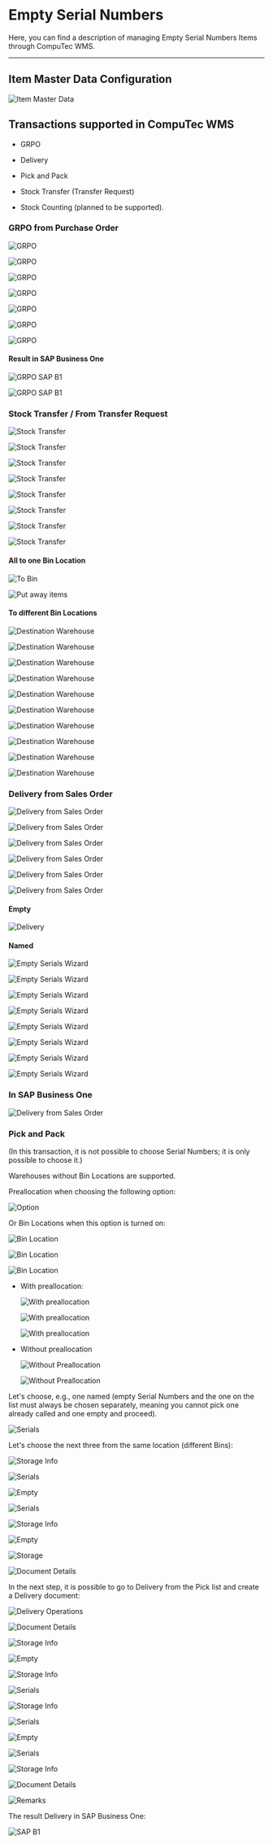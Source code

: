 # Empty Serial Numbers

Here, you can find a description of managing Empty Serial Numbers Items through CompuTec WMS.

---

## Item Master Data Configuration

![Item Master Data](./media/item-master-data.webp)

## Transactions supported in CompuTec WMS

- GRPO

- Delivery

- Pick and Pack

- Stock Transfer (Transfer Request)

- Stock Counting (planned to be supported).

### GRPO from Purchase Order

![GRPO](./media/GRPO-1.webp)

![GRPO](./media/GRPO-2.webp)

![GRPO](./media/GRPO-3.webp)

![GRPO](./media/GRPO-4.webp)

![GRPO](./media/GRPO-5.webp)

![GRPO](./media/GRPO-6.webp)

![GRPO](./media/GRPO-7.webp)

#### Result in SAP Business One

![GRPO SAP B1](./media/GRPO-SAP.webp)

![GRPO SAP B1](./media/GRPO-SAP-2.webp)

### Stock Transfer / From Transfer Request

![Stock Transfer](./media/stock-transfer-1.webp)

![Stock Transfer](./media/stock-transfer-2.webp)

![Stock Transfer](./media/stock-transfer-3.webp)

![Stock Transfer](./media/stock-transfer-4.webp)

![Stock Transfer](./media/stock-transfer-5.webp)

![Stock Transfer](./media/stock-transfer-6.webp)

![Stock Transfer](./media/stock-transfer-7.webp)

![Stock Transfer](./media/stock-transfer-8.webp)

#### All to one Bin Location

![To Bin](./media/stock-transfer-to-one-bin-1.webp)

![Put away items](./media/stock-transfer-to-one-bin-1.webp)

#### To different Bin Locations

![Destination Warehouse](./media/stock-transfer-to-different-bins-1.webp)

![Destination Warehouse](./media/stock-transfer-to-different-bins-2.webp)

![Destination Warehouse](./media/stock-transfer-to-different-bins-3.webp)

![Destination Warehouse](./media/stock-transfer-to-different-bins-4.webp)

![Destination Warehouse](./media/stock-transfer-to-different-bins-5.webp)

![Destination Warehouse](./media/stock-transfer-to-different-bins-6.webp)

![Destination Warehouse](./media/stock-transfer-to-different-bins-7.webp)

![Destination Warehouse](./media/stock-transfer-to-different-bins-8.webp)

![Destination Warehouse](./media/stock-transfer-to-different-bins-9.webp)

![Destination Warehouse](./media/stock-transfer-to-different-bins-10.webp)

### Delivery from Sales Order

![Delivery from Sales Order](./media/delivery-from-sales-order-1.webp)

![Delivery from Sales Order](./media/delivery-from-sales-order-2.webp)

![Delivery from Sales Order](./media/delivery-from-sales-order-3.webp)

![Delivery from Sales Order](./media/delivery-from-sales-order-4.webp)

![Delivery from Sales Order](./media/delivery-from-sales-order-5.webp)

![Delivery from Sales Order](./media/delivery-from-sales-order-6.webp)

#### Empty

![Delivery](./media/delivery-from-sales-order-empty.webp)

#### Named

![Empty Serials Wizard](./media/delivery-from-sales-order-named-1.webp)

![Empty Serials Wizard](./media/delivery-from-sales-order-named-2.webp)

![Empty Serials Wizard](./media/delivery-from-sales-order-named-3.webp)

![Empty Serials Wizard](./media/delivery-from-sales-order-named-4.webp)

![Empty Serials Wizard](./media/delivery-from-sales-order-named-5.webp)

![Empty Serials Wizard](./media/delivery-from-sales-order-named-6.webp)

![Empty Serials Wizard](./media/delivery-from-sales-order-named-7.webp)

![Empty Serials Wizard](./media/delivery-from-sales-order-named-8.webp)

### In SAP Business One

![Delivery from Sales Order](./media/delivery-from-sales-order-named-9.webp)

### Pick and Pack

(In this transaction, it is not possible to choose Serial Numbers; it is only possible to choose it.)

Warehouses without Bin Locations are supported.

Preallocation when choosing the following option:

![Option](./media/option.webp)

Or Bin Locations when this option is turned on:

![Bin Location](./media/bin-location-1.webp)

![Bin Location](./media/bin-location-2.webp)

![Bin Location](./media/bin-location-3.webp)

- With preallocation:

  ![With preallocation](./media/with-preallocation-1.webp)

  ![With preallocation](./media/with-preallocation-2.webp)

  ![With preallocation](./media/with-preallocation-3.webp)

- Without preallocation

  ![Without Preallocation](./media/without-preallocation-1.webp)

  ![Without Preallocation](./media/without-preallocation-2.webp)

Let's choose, e.g., one named (empty Serial Numbers and the one on the list must always be chosen separately, meaning you cannot pick one already called and one empty and proceed).

![Serials](./media/without-preallocation-3.webp)

Let's choose the next three from the same location (different Bins):

![Storage Info](./media/without-preallocation-4.webp)

![Serials](./media/without-preallocation-5.webp)

![Empty](./media/without-preallocation-6.webp)

![Serials](./media/without-preallocation-7.webp)

![Storage Info](./media/without-preallocation-8.webp)

![Empty](./media/without-preallocation-9.webp)

![Storage](./media/without-preallocation-10.webp)

![Document Details](./media/without-preallocation-11.webp)

In the next step, it is possible to go to Delivery from the Pick list and create a Delivery document:

![Delivery Operations](./media/delivery-from-pick-list-1.webp)

![Document Details](./media/delivery-from-pick-list-2.webp)

![Storage Info](./media/delivery-from-pick-list-3.webp)

![Empty](./media/delivery-from-pick-list-4.webp)

![Storage Info](./media/delivery-from-pick-list-5.webp)

![Serials](./media/delivery-from-pick-list-6.webp)

![Storage Info](./media/delivery-from-pick-list-7.webp)

![Serials](./media/delivery-from-pick-list-8.webp)

![Empty](./media/delivery-from-pick-list-9.webp)

![Serials](./media/delivery-from-pick-list-10.webp)

![Storage Info](./media/delivery-from-pick-list-11.webp)

![Document Details](./media/delivery-from-pick-list-12.webp)

![Remarks](./media/delivery-from-pick-list-13.webp)

The result Delivery in SAP Business One:

![SAP B1](./media/result-delivery-in-sapb1.webp)
